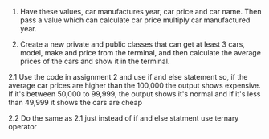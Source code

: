 1. Have these values, car manufactures year, car price and car name. Then pass a value which can calculate car price multiply car manufactured year.

2. Create a new private and public classes that can get at least 3 cars, model, make and price from the terminal, and then calculate the average prices of the cars and show it in the terminal. 

2.1 Use the code in assignment 2 and use if and else statement so, if the average car prices are higher than the 100,000 the output shows expensive. If it's between 50,000 to 99,999, the output shows it's normal and if it's less than 49,999 it shows the cars are cheap 

2.2 Do the same as 2.1 just instead of if and else statment use ternary operator